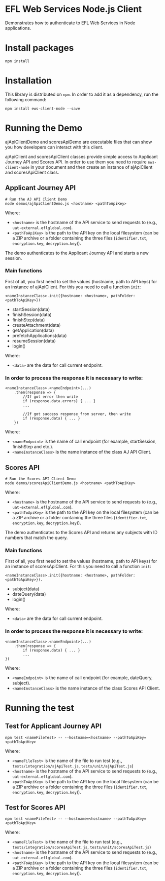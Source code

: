 # EFL Web Services Node.js Client
Demonstrates how to authenticate to EFL Web Services in Node applications.

# Install packages
```npm install```

# Installation
This library is distributed on `npm`. In order to add it as a dependency, run the following command:
```
npm install ews-client-node --save
```

# Running the Demo

ajApiClientDemo and scoresApiDemo are executable files that can show you how developers can interact with this client.

ajApiClient and scoresApiClient classes provide simple access to Applicant Journey API and Scores API.
In order to use them you need to require `ews-client-node` in your document and then create an instance of ajApiClient and scoresApiClient class.

## Applicant Journey API

```
# Run the AJ API Client Demo
node demos/ajApiClientDemo.js <hostname> <pathToApiKey>
```
Where:

- `<hostname>` is the hostname of the API service to send requests to (e.g., `uat-external.eflglobal.com`).
- `<pathToApiKey>` is the path to the API key on the local filesystem (can be a ZIP archive or a folder containing the three files (`identifier.txt`, `encryption.key`, `decryption.key`)).

The demo authenticates to the Applicant Journey API and starts a new session.

### Main functions

First of all, you first need to set the values (hostname, path to API keys) for an instance of ajApiClient.
For this you need to call a function `init`:
```
<nameInstanceClass>.init({hostname: <hostname>, pathFolder: <pathToApiKey>})
```

+ startSession(data)
+ finishSession(data)
+ finishStep(data)
+ createAttachment(data)
+ getApplication(data)
+ prefetchApplications(data)
+ resumeSession(data)
+ login()

Where:

- `<data>` are the data for call current endpoint.

### In order to process the response it is necessary to write:

```
<nameInstanceClass>.<nameEndpoint>(...)
    .then(response => {
        //If got error then write
        if (response.data.errors) { ... }
        ...

        //If got success response from server, then write
        if (response.data) { ... }
    })
```

Where:

- `<nameEndpoint>` is the name of call endpoint (for example, startSession, finishStep and etc.).
- `<nameInstanceClass>` is the name instance of the class AJ API Client.

## Scores API

```
# Run the Scores API Client Demo
node demos/scoresApiClientDemo.js <hostname> <pathToApiKey>
```
Where:

- `<hostname>` is the hostname of the API service to send requests to (e.g., `uat-external.eflglobal.com`).
- `<pathToApiKey>` is the path to the API key on the local filesystem (can be a ZIP archive or a folder containing the three files (`identifier.txt`, `encryption.key`, `decryption.key`)).

The demo authenticates to the Scores API and returns any subjects with ID numbers that match the query.

### Main functions

First of all, you first need to set the values (hostname, path to API keys) for an instance of scoresApiClient.
For this you need to call a function `init`:
```
<nameInstanceClass>.init({hostname: <hostname>, pathFolder: <pathToApiKey>}).
```

+ subject(data)
+ dateQuery(data)
+ login()

Where:

- `<data>` are the data for call current endpoint.

### In order to process the response it is necessary to write:

```
<nameInstanceClass>.<nameEndpoint>(...)
    .then(response => {
        if (response.data) { ... }
        ...
})

```

Where:

- `<nameEndpoint>` is the name of call endpoint (for example, dateQuery, subject).
- `<nameInstanceClass>` is the name instance of the class Scores API Client.

# Running the test

## Test for Applicant Journey API
```
npm test <nameFileTest> -- --hostname=<hostname> --pathToApiKey=<pathToApiKey>
```
Where:
- `<nameFileTest>` is the name of the file to run test (e.g., `tests/integration/ajApiTest.js`, `tests/unit/ajApiTest.js`)
- `<hostname>` is the hostname of the API service to send requests to (e.g., `uat-external.eflglobal.com`).
- `<pathToApiKey>` is the path to the API key on the local filesystem (can be a ZIP archive or a folder containing the three files (`identifier.txt`, `encryption.key`, `decryption.key`)).

## Test for Scores API
```
npm test <nameFileTest> -- --hostname=<hostname> --pathToApiKey=<pathToApiKey>
```
Where:
- `<nameFileTest>`  is the name of the file to run test (e.g., `tests/integration/scoresApiTest.js`, `tests/unit/scoresApiTest.js`)
- `<hostname>` is the hostname of the API service to send requests to (e.g., `uat-external.eflglobal.com`).
- `<pathToApiKey>` is the path to the API key on the local filesystem (can be a ZIP archive or a folder containing the three files (`identifier.txt`, `encryption.key`, `decryption.key`)).

